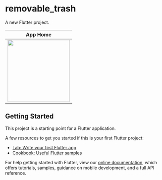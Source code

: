 # removable_trash

A new Flutter project.

|              App Home                |
| :----------------------------------: | 
| <a  target="_blank"><img src="https://user-images.githubusercontent.com/37551474/118799239-297c6700-b8a7-11eb-8802-b48606d7c759.gif" width="200"></a> |

## Getting Started

This project is a starting point for a Flutter application.

A few resources to get you started if this is your first Flutter project:

- [Lab: Write your first Flutter app](https://flutter.dev/docs/get-started/codelab)
- [Cookbook: Useful Flutter samples](https://flutter.dev/docs/cookbook)

For help getting started with Flutter, view our
[online documentation](https://flutter.dev/docs), which offers tutorials,
samples, guidance on mobile development, and a full API reference.
